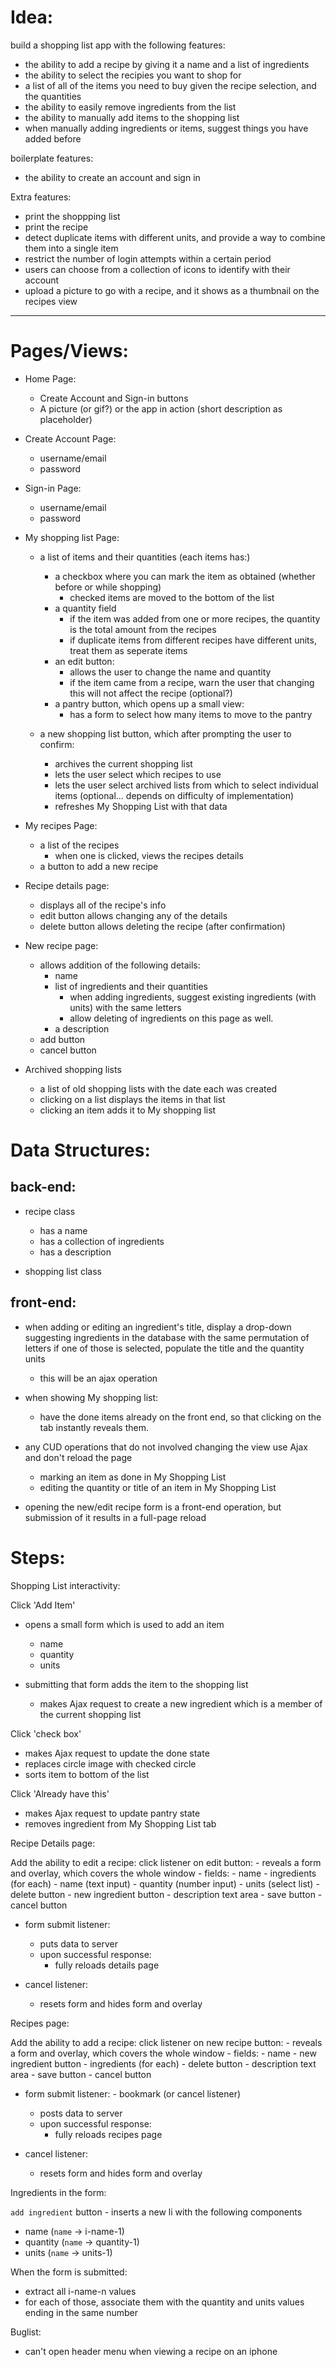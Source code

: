 # Idea:
build a shopping list app with the following features:
- the ability to add a recipe by giving it a name and a list of ingredients
- the ability to select the recipies you want to shop for
- a list of all of the items you need to buy given the recipe selection, and the quantities
- the ability to easily remove ingredients from the list
- the ability to manually add items to the shopping list
- when manually adding ingredients or items, suggest things you have added before

boilerplate features:
- the ability to create an account and sign in

Extra features:
- print the shoppping list
- print the recipe
- detect duplicate items with different units, and provide a way to combine them into a single item
- restrict the number of login attempts within a certain period
- users can choose from a collection of icons to identify with their account
- upload a picture to go with a recipe, and it shows as a thumbnail on the recipes view

--------
# Pages/Views:
- Home Page:
  - Create Account and Sign-in buttons
  - A picture (or gif?) or the app in action (short description as placeholder)

- Create Account Page:
  - username/email
  - password

- Sign-in Page:
  - username/email
  - password

- My shopping list Page:
  - a list of items and their quantities (each items has:)
    - a checkbox where you can mark the item as obtained (whether before or while shopping)
      - checked items are moved to the bottom of the list
    - a quantity field
      - if the item was added from one or more recipes, the quantity is the total amount from the recipes
      - if duplicate items from different recipes have different units, treat them as seperate items
    - an edit button:
      - allows the user to change the name and quantity
      - if the item came from a recipe, warn the user that changing this will not affect the recipe (optional?)
    - a pantry button, which opens up a small view:
      - has a form to select how many items to move to the pantry

  - a new shopping list button, which after prompting the user to confirm:
    - archives the current shopping list
    - lets the user select which recipes to use
    - lets the user select archived lists from which to select individual items (optional... depends on difficulty of implementation)
    - refreshes My Shopping List with that data

- My recipes Page:
  - a list of the recipes
    - when one is clicked, views the recipes details
  - a button to add a new recipe

- Recipe details page:
  - displays all of the recipe's info
  - edit button allows changing any of the details
  - delete button allows deleting the recipe (after confirmation)

- New recipe page:
  - allows addition of the following details:
    - name
    - list of ingredients and their quantities
      - when adding ingredients, suggest existing ingredients (with units) with the same letters
      - allow deleting of ingredients on this page as well.
    - a description
  - add button
  - cancel button

- Archived shopping lists
  - a list of old shopping lists with the date each was created
  - clicking on a list displays the items in that list
  - clicking an item adds it to My shopping list


# Data Structures:

## back-end:

- recipe class
  - has a name
  - has a collection of ingredients
  - has a description

- shopping list class


## front-end:

- when adding or editing an ingredient's title, display a drop-down suggesting ingredients in 
  the database with the same permutation of letters
    if one of those is selected, populate the title and the quantity units
  - this will be an ajax operation

- when showing My shopping list:
  - have the done items already on the front end, so that clicking on the tab instantly reveals them.

- any CUD operations that do not involved changing the view use Ajax and don't reload the page
  - marking an item as done in My Shopping List
  - editing the quantity or title of an item in My Shopping List

- opening the new/edit recipe form is a front-end operation, but submission of it results in a full-page reload


# Steps:


Shopping List interactivity:

Click 'Add Item'
  - opens a small form which is used to add an item
    - name
    - quantity
    - units

  - submitting that form adds the item to the shopping list
    - makes Ajax request to create a new ingredient which is a member of the current shopping list

Click 'check box'
  - makes Ajax request to update the done state
  - replaces circle image with checked circle
  - sorts item to bottom of the list

Click 'Already have this'
  - makes Ajax request to update pantry state
  - removes ingredient from My Shopping List tab




Recipe Details page:

Add the ability to edit a recipe:
  click listener on edit button:
    - reveals a form and overlay, which covers the whole window
      - fields:
        - name
        - ingredients (for each)
          - name (text input)
          - quantity (number input)
          - units (select list)
          - delete button
        - new ingredient button
        - description text area
        - save button
        - cancel button
    
  - form submit listener:
    - puts data to server
    - upon successful response:
      - fully reloads details page
  
  - cancel listener:
    - resets form and hides form and overlay




Recipes page:

Add the ability to add a recipe:
  click listener on new recipe button:
    - reveals a form and overlay, which covers the whole window
      - fields:
        - name
        - new ingredient button
        - ingredients (for each)
          - delete button
        - description text area
        - save button
        - cancel button
    
  - form submit listener:  - bookmark (or cancel listener)
    - posts data to server
    - upon successful response:
      - fully reloads recipes page
  
  - cancel listener:
    - resets form and hides form and overlay





Ingredients in the form:

`add ingredient` button - inserts a new li with the following components
  - name (`name` -> i-name-1)
  - quantity (`name` -> quantity-1)
  - units (`name` -> units-1)

When the form is submitted:
  - extract all i-name-n values
  - for each of those, associate them with the quantity and units values ending in the same number









Buglist:
- can't open header menu when viewing a recipe on an iphone








